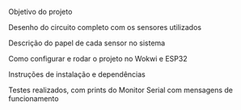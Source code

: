 Objetivo do projeto

Desenho do circuito completo com os sensores utilizados

Descrição do papel de cada sensor no sistema

Como configurar e rodar o projeto no Wokwi e ESP32

Instruções de instalação e dependências

Testes realizados, com prints do Monitor Serial com mensagens de funcionamento
